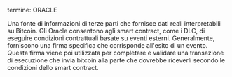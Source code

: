 termine: ORACLE

Una fonte di informazioni di terze parti che fornisce dati reali interpretabili su Bitcoin. Gli Oracle consentono agli smart contract, come i DLC, di eseguire condizioni contrattuali basate su eventi esterni. Generalmente, forniscono una firma specifica che corrisponde all'esito di un evento. Questa firma viene poi utilizzata per completare e validare una transazione di esecuzione che invia bitcoin alla parte che dovrebbe riceverli secondo le condizioni dello smart contract.
